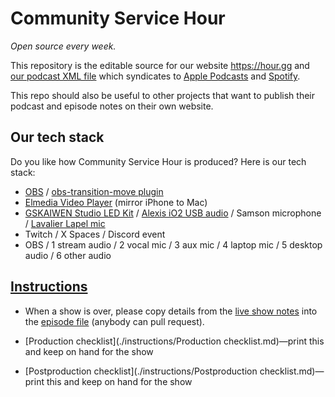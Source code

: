# Community Service Hour

*Open source every week.*

This repository is the editable source for our website <https://hour.gg> and [our podcast XML file](https://hour.gg/podcast.xml) which syndicates to [Apple Podcasts](https://podcasts.apple.com/us/podcast/community-service-hour/id1662422217) and [Spotify](https://open.spotify.com/show/3k4PnmjfLiuNo9HpXemCdJ).

This repo should also be useful to other projects that want to publish their podcast and episode notes on their own website.

## Our tech stack

Do you like how Community Service Hour is produced? Here is our tech stack:

- [OBS](https://obsproject.com) / [obs-transition-move plugin](https://obsproject.com/forum/resources/move-transition.913/)
- [Elmedia Video Player](https://www.elmedia-video-player.com/) (mirror iPhone to Mac)
- [GSKAIWEN Studio LED Kit](https://amzn.to/3eXJ3Xy) / [Alexis iO2 USB audio](https://www.alesis.com/products/legacy/io2) / Samson microphone / [Lavalier Lapel mic](https://amzn.to/3MWMl9U)
- Twitch / X Spaces / Discord event
- OBS / 1 stream audio / 2 vocal mic / 3 aux mic / 4 laptop mic / 5 desktop audio / 6 other audio

## [Instructions](./instructions)

- When a show is over, please copy details from the [live show notes](https://drive.proton.me/urls/P51R6H0JF0#s99indgxujhG) into the [episode file](_episodes) (anybody can pull request).

- [Production checklist](./instructions/Production checklist.md)—print this and keep on hand for the show
- [Postproduction checklist](./instructions/Postproduction checklist.md)—print this and keep on hand for the show
